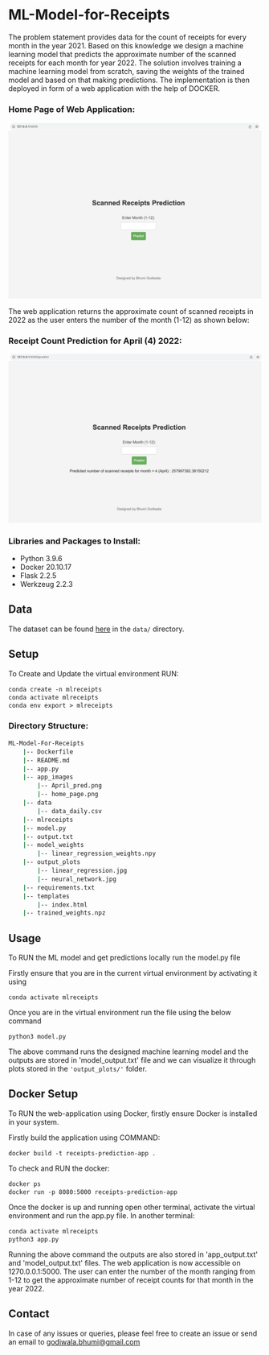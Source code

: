 # ML-Model-for-Receipts

The problem statement provides data for the count of receipts for every month in the year 2021. Based on this knowledge we design a machine learning model that predicts the approximate number of the scanned receipts for each month for year 2022. The solution involves training a machine learning model from scratch, saving the weights of the trained model and based on that making predictions. The implementation is then deployed in form of a web application with the help of DOCKER.

### Home Page of Web Application:

<img src="https://github.com/bhumigodiwala/ML-Model-for-Receipts/blob/main/app_images/home_page.png" width="800">

The web application returns the approximate count of scanned receipts in 2022 as the user enters the number of the month (1-12) as shown below:

### Receipt Count Prediction for April (4) 2022:

<img src="https://github.com/bhumigodiwala/ML-Model-for-Receipts/blob/main/app_images/April_pred.png" width="800">

### Libraries and Packages to Install:
- Python 3.9.6
- Docker 20.10.17
- Flask 2.2.5
- Werkzeug 2.2.3

## Data

The dataset can be found [here]("https://github.com/bhumigodiwala/ML-Model-for-Receipts/blob/main/data/data_daily.csv") in the `data/` directory.

## Setup
To Create and Update the virtual environment RUN:

```
conda create -n mlreceipts
conda activate mlreceipts
conda env export > mlreceipts
```

### Directory Structure:
```bash
ML-Model-For-Receipts
    |-- Dockerfile
    |-- README.md
    |-- app.py
    |-- app_images
        |-- April_pred.png
        |-- home_page.png
    |-- data
        |-- data_daily.csv
    |-- mlreceipts
    |-- model.py
    |-- output.txt
    |-- model_weights
        |-- linear_regression_weights.npy
    |-- output_plots
        |-- linear_regression.jpg
        |-- neural_network.jpg
    |-- requirements.txt
    |-- templates
        |-- index.html
    |-- trained_weights.npz
```

## Usage

To RUN the ML model and get predictions locally run the model.py file 

Firstly ensure that you are in the current virtual environment by activating it using 

```
conda activate mlreceipts
```
Once you are in the virtual environment run the file using the below command
```
python3 model.py
```

The above command runs the designed machine learning model and the outputs are stored in 'model_output.txt' file and we can visualize it through plots stored in the `'output_plots/'` folder.

## Docker Setup

To RUN the web-application using Docker, firstly ensure Docker is installed in your system.

Firstly build the application using COMMAND:

```
docker build -t receipts-prediction-app . 
```

To check and RUN the docker:

```
docker ps
docker run -p 8080:5000 receipts-prediction-app
```

Once the docker is up and running open other terminal, activate the virtual environment and run the app.py file.
In another terminal:
```
conda activate mlreceipts
python3 app.py
```
Running the above command the outputs are also stored in 'app_output.txt' and 'model_output.txt' files.
The web application is now accessible on 1270.0.0.1:5000. The user can enter the number of the month ranging from 1-12 to get the approximate number of receipt counts for that month in the year 2022. 

## Contact
In case of any issues or queries, please feel free to create an issue or send an email to godiwala.bhumi@gmail.com
